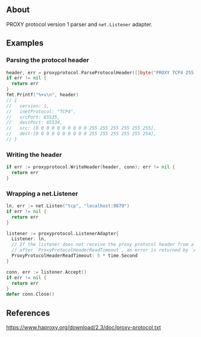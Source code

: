 ## About

PROXY protocol version 1 parser and `net.Listener` adapter.

## Examples

### Parsing the protocol header

```go
header, err = proxyprotocol.ParseProtocolHeader([]byte("PROXY TCP4 255.255.255.255 255.255.255.254 65535 65534\r\n"))
if err != nil {
  return err
}
fmt.Printf("%+v\n", header)
// {
//   version: 1, 
//   inetProtocol: "TCP4",
//   srcPort: 65535,
//   destPort: 65534,
//   src: [0 0 0 0 0 0 0 0 0 0 255 255 255 255 255 255],
//   dest:[0 0 0 0 0 0 0 0 0 0 255 255 255 255 255 254],
// }
```

### Writing the header

```go
if err := proxyprotocol.WriteHeader(header, conn); err != nil {
  return err
}
```

### Wrapping a net.Listener

```go
ln, err := net.Listen("tcp", "localhost:9879")
if err != nil {
  return err
}

listener := proxyprotocol.ListenerAdapter{
  Listener: ln,
  // If the listener does not receive the proxy protocol header from a connection
  // after `ProxyProtocolHeaderReadTimeout`, an error is returned by `Accept`.
  ProxyProtocolHeaderReadTimeout: 5 * time.Second
}

conn, err := listener.Accept()
if err != nil {
  return err
}
defer conn.Close()
```


## References

https://www.haproxy.org/download/2.3/doc/proxy-protocol.txt
